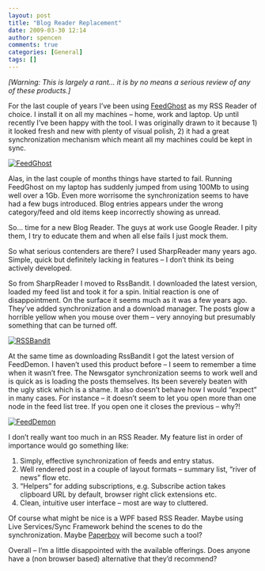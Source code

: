```yaml
---
layout: post
title: "Blog Reader Replacement"
date: 2009-03-30 12:14
author: spencen
comments: true
categories: [General]
tags: []
---
```



*[Warning: This is largely a rant… it is by no means a serious review of any of these products.]*
  

For the last couple of years I’ve been using <a href="http://www.feedghost.com" target="_blank">FeedGhost</a> as my RSS Reader of choice. I install it on all my machines – home, work and laptop. Up until recently I’ve been happy with the tool. I was originally drawn to it because 1) it looked fresh and new with plenty of visual polish, 2) it had a great synchronization mechanism which meant all my machines could be kept in sync.
  

<a href="/images/FeedGhost.jpg">![FeedGhost](/images/FeedGhost.jpg "FeedGhost")</a> 
  

Alas, in the last couple of months things have started to fail. Running FeedGhost on my laptop has suddenly jumped from using 100Mb to using well over a 1Gb. Even more worrisome the synchronization seems to have had a few bugs introduced. Blog entries appears under the wrong category/feed and old items keep incorrectly showing as unread.
  

So… time for a new Blog Reader. The guys at work use Google Reader. I pity them, I try to educate them and when all else fails I just mock them.
  

So what serious contenders are there? I used SharpReader many years ago. Simple, quick but definitely lacking in features – I don’t think its being actively developed.
  

So from SharpReader I moved to RssBandit. I downloaded the latest version, loaded my feed list and took it for a spin. Initial reaction is one of disappointment. On the surface it seems much as it was a few years ago. They’ve added synchronization and a download manager. The posts glow a horrible yellow when you mouse over them – very annoying but presumably something that can be turned off.
  

<a href="/images/RSSBandit.jpg">![RSSBandit](/images/RSSBandit.jpg "RSSBandit")</a> 
  

At the same time as downloading RssBandit I got the latest version of FeedDemon. I haven’t used this product before – I seem to remember a time when it wasn’t free. The Newsgator synchronization seems to work well and is quick as is loading the posts themselves. Its been severely beaten with the ugly stick which is a shame. It also doesn’t behave how I would “expect” in many cases. For instance – it doesn’t seem to let you open more than one node in the feed list tree. If you open one it closes the previous – why?!
  

<a href="/images/FeedDemon.jpg">![FeedDemon](/images/FeedDemon.jpg "FeedDemon")</a> 
  

I don’t really want too much in an RSS Reader. My feature list in order of importance would go something like:
  

1.  Simply, effective synchronization of feeds and entry status.
2.  Well rendered post in a couple of layout formats – summary list, “river of news” flow etc.
3.  “Helpers” for adding subscriptions, e.g. Subscribe action takes clipboard URL by default, browser right click extensions etc.
4.  Clean, intuitive user interface – most are way to cluttered.  

Of course what might be nice is a WPF based RSS Reader. Maybe using Live Services/Sync Framework behind the scenes to do the synchronization. Maybe <a href="http://www.codeplex.com/paperboy" target="_blank">Paperboy</a> will become such a tool?
  

Overall – I’m a little disappointed with the available offerings. Does anyone have a (non browser based) alternative that they’d recommend?


